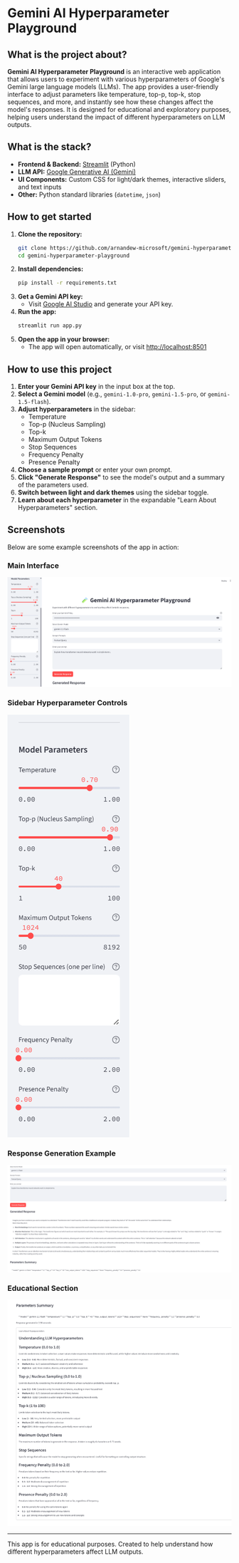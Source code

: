 
# Gemini AI Hyperparameter Playground

## What is the project about?

**Gemini AI Hyperparameter Playground** is an interactive web application that allows users to experiment with various hyperparameters of Google's Gemini large language models (LLMs). The app provides a user-friendly interface to adjust parameters like temperature, top-p, top-k, stop sequences, and more, and instantly see how these changes affect the model's responses. It is designed for educational and exploratory purposes, helping users understand the impact of different hyperparameters on LLM outputs.

## What is the stack?

- **Frontend & Backend:** [Streamlit](https://streamlit.io/) (Python)
- **LLM API:** [Google Generative AI (Gemini)](https://ai.google.dev/)
- **UI Components:** Custom CSS for light/dark themes, interactive sliders, and text inputs
- **Other:** Python standard libraries (`datetime`, `json`)

## How to get started

1. **Clone the repository:**
   ```sh
   git clone https://github.com/arnandew-microsoft/gemini-hyperparameter-playground.git
   cd gemini-hyperparameter-playground
   ```
2. **Install dependencies:**
   ```sh
   pip install -r requirements.txt
   ```
3. **Get a Gemini API key:**
   - Visit [Google AI Studio](https://aistudio.google.com/app/apikey) and generate your API key.
4. **Run the app:**
   ```sh
   streamlit run app.py
   ```
5. **Open the app in your browser:**
   - The app will open automatically, or visit [http://localhost:8501](http://localhost:8501)

## How to use this project

1. **Enter your Gemini API key** in the input box at the top.
2. **Select a Gemini model** (e.g., `gemini-1.0-pro`, `gemini-1.5-pro`, or `gemini-1.5-flash`).
3. **Adjust hyperparameters** in the sidebar:
   - Temperature
   - Top-p (Nucleus Sampling)
   - Top-k
   - Maximum Output Tokens
   - Stop Sequences
   - Frequency Penalty
   - Presence Penalty
4. **Choose a sample prompt** or enter your own prompt.
5. **Click "Generate Response"** to see the model's output and a summary of the parameters used.
6. **Switch between light and dark themes** using the sidebar toggle.
7. **Learn about each hyperparameter** in the expandable "Learn About Hyperparameters" section.

## Screenshots


Below are some example screenshots of the app in action:

### Main Interface
![Main Interface](screenshots/main-interface.png)

### Sidebar Hyperparameter Controls
![Sidebar Hyperparameter Controls](screenshots/hyperparameter-controls.png)

### Response Generation Example
![Response Generation Example](screenshots/response-example.png)

### Educational Section
![Educational Section](screenshots/educational-section.png)

---

This app is for educational purposes. Created to help understand how different hyperparameters affect LLM outputs.
